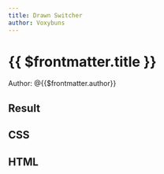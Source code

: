 ```yaml
---
title: Drawn Switcher
author: Voxybuns
---
```


# {{ $frontmatter.title }}

Author: <AppLink :href="`https://github.com/${$frontmatter.author}`">@{{$frontmatter.author}}</AppLink>

## Result

<CodePreview
  :css="css"
  :html="html"
  :isDark="$frontmatter.isDark"
  :isGray="$frontmatter.isGray"
/>

## CSS

<ClientOnly>
  <CodeEditor
    lang="css"
    v-model="css"
  />
</ClientOnly>

## HTML

<ClientOnly>
  <CodeEditor
    lang="htmlmixed"
    v-model="html"
  />
</ClientOnly>

<script setup>
import htmlRaw from './markup.html?raw'
import cssRaw from './styles.css?raw'
import { ref } from 'vue'

const css = ref(cssRaw)
const html = ref(htmlRaw)
</script>
